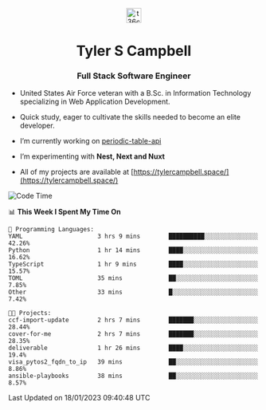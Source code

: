 <p align="center">
<a href="https://www.linkedin.com/in/t36campbell" target="blank"><img align="center" src="https://ik.imagekit.io/t36campbell/Portfolio/linkedin.png.original_m8bbGgPh6.png" alt="t36campbell" height="30" width="30" /></a>
</p>
<h1 align="center">Tyler S Campbell</h1>
<h3 align="center">Full Stack Software Engineer</h3>

* United States Air Force veteran with a B.Sc. in Information Technology specializing in Web Application Development. 

* Quick study, eager to cultivate the skills needed to become an elite developer.

* I’m currently working on [periodic-table-api](https://github.com/t36campbell/periodic-table-api)

* I’m experimenting with **Nest, Next and Nuxt**

* All of my projects are available at [https://tylercampbell.space/](https://tylercampbell.space/)

<!--START_SECTION:waka-->
![Code Time](http://img.shields.io/badge/Code%20Time-2%2C099%20hrs%2027%20mins-blue)

📊 **This Week I Spent My Time On** 

```text
💬 Programming Languages: 
YAML                     3 hrs 9 mins        ██████████░░░░░░░░░░░░░░░   42.26% 
Python                   1 hr 14 mins        ████░░░░░░░░░░░░░░░░░░░░░   16.62% 
TypeScript               1 hr 9 mins         ████░░░░░░░░░░░░░░░░░░░░░   15.57% 
TOML                     35 mins             ██░░░░░░░░░░░░░░░░░░░░░░░   7.85% 
Other                    33 mins             █░░░░░░░░░░░░░░░░░░░░░░░░   7.42%

🐱‍💻 Projects: 
ccf-import-update        2 hrs 7 mins        ███████░░░░░░░░░░░░░░░░░░   28.44% 
cover-for-me             2 hrs 7 mins        ███████░░░░░░░░░░░░░░░░░░   28.35% 
deliverable              1 hr 26 mins        ████░░░░░░░░░░░░░░░░░░░░░   19.4% 
visa_pytos2_fqdn_to_ip   39 mins             ██░░░░░░░░░░░░░░░░░░░░░░░   8.86% 
ansible-playbooks        38 mins             ██░░░░░░░░░░░░░░░░░░░░░░░   8.57%

```


 Last Updated on 18/01/2023 09:40:48 UTC
<!--END_SECTION:waka-->
